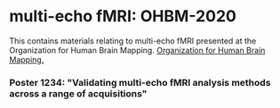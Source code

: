 # multi-echo fMRI: OHBM-2020

This contains materials relating to multi-echo fMRI presented at the Organization for Human Brain Mapping. <a href="https://www.humanbrainmapping.org/i4a/pages/index.cfm?pageid=3958" title="Organization for Human Brain Mapping.">Organization for Human Brain Mapping.</a>

### Poster 1234: "Validating multi-echo fMRI analysis methods across a range of acquisitions" 



